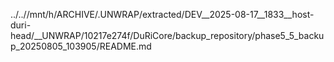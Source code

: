 ../..//mnt/h/ARCHIVE/.UNWRAP/extracted/DEV__2025-08-17__1833__host-duri-head/__UNWRAP/10217e274f/DuRiCore/backup_repository/phase5_5_backup_20250805_103905/README.md